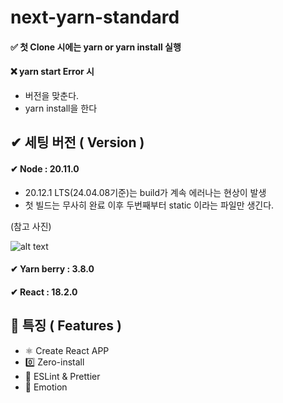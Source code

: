 # next-yarn-standard

#### ✅ 첫 Clone 시에는 yarn or yarn install 실행
#### ❌ yarn start Error 시 
- 버전을 맞춘다.
- yarn install을 한다

## ✔ 세팅 버전 ( Version )

#### ✔ **Node** : 20.11.0

- 20.12.1 LTS(24.04.08기준)는 build가 계속 에러나는 현상이 발생
- 첫 빌드는 무사히 완료 이후 두번째부터 static 이라는 파일만 생긴다.

(참고 사진)

![alt text](image-4.png)

#### ✔ **Yarn berry** : 3.8.0

#### ✔ **React** : 18.2.0

## 📖 특징 ( Features )

- ⚛️ Create React APP
- 0️⃣ Zero-install
- 💢 ESLint & Prettier
- 🎨 Emotion
